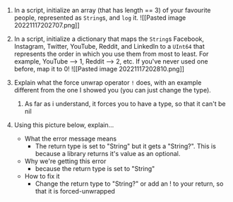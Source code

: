 1.  In a script, initialize an array (that has length == 3) of your favourite people, represented as `String`s, and `log` it.
![[Pasted image 20221117202707.png]]
    
2.  In a script, initialize a dictionary that maps the `String`s Facebook, Instagram, Twitter, YouTube, Reddit, and LinkedIn to a `UInt64` that represents the order in which you use them from most to least. For example, YouTube --> 1, Reddit --> 2, etc. If you've never used one before, map it to 0!
![[Pasted image 20221117202810.png]]
3.  Explain what the force unwrap operator `!` does, with an example different from the one I showed you (you can just change the type).
	1. As far as i understand, it forces you to have a type, so that it can't be nil
    
4.  Using this picture below, explain...
    
    -   What the error message means
	    - The return type is set to "String" but it gets a "String?". This is because a library returns it's value as an optional.
    -   Why we're getting this error
	    - because the return type is set to "String"
    -   How to fix it
	    - Change the return type to "String?" or add an ! to your return, so that it is forced-unwrapped 